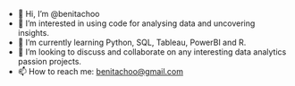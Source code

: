 - 👋 Hi, I’m @benitachoo
- 👀 I’m interested in using code for analysing data and uncovering insights.
- 🌱 I’m currently learning Python, SQL, Tableau, PowerBI and R.
- 💞️ I’m looking to discuss and collaborate on any interesting data analytics passion projects.
- 📫 How to reach me: benitachoo@gmail.com

<!---
benitachoo/benitachoo is a ✨ special ✨ repository because its `README.md` (this file) appears on your GitHub profile.
You can click the Preview link to take a look at your changes.
--->
